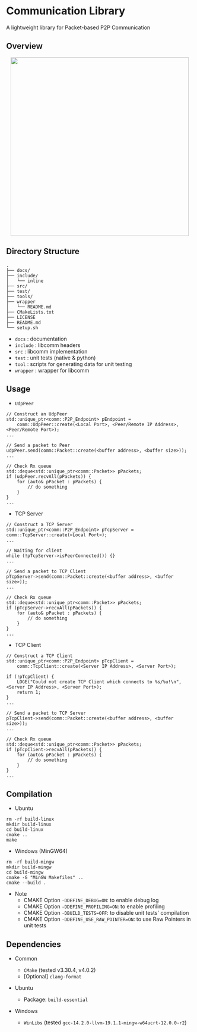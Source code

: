 # Communication Library
A lightweight library for Packet-based P2P Communication

## Overview

<p align="center">
  <img src="./docs/overview.jpg" width="480" />
</p>

## Directory Structure
```
.
├── docs/
├── include/
│   └── inline
├── src/
├── test/
├── tools/
├── wrapper
│   └── README.md
├── CMakeLists.txt
├── LICENSE
├── README.md
└── setup.sh
```

* `docs`    : documentation
* `include` : libcomm headers
* `src`     : libcomm implementation
* `test`    : unit tests (native & python)
* `tool`    : scripts for generating data for unit testing
* `wrapper` : wrapper for libcomm

## Usage
* `UdpPeer`
```
// Construct an UdpPeer
std::unique_ptr<comm::P2P_Endpoint> pEndpoint =
    comm::UdpPeer::create(<Local Port>, <Peer/Remote IP Address>, <Peer/Remote Port>);
...

// Send a packet to Peer
udpPeer.send(comm::Packet::create(<buffer address>, <buffer size>));
...

// Check Rx queue
std::deque<std::unique_ptr<comm::Packet>> pPackets;
if (udpPeer.recvAll(pPackets)) {
    for (auto& pPacket : pPackets) {
        // do something
    }
}
...
```

* TCP Server
```
// Construct a TCP Server
std::unique_ptr<comm::P2P_Endpoint> pTcpServer = comm::TcpServer::create(<Local Port>);
...

// Waiting for client
while (!pTcpServer->isPeerConnected()) {}
...

// Send a packet to TCP Client
pTcpServer->send(comm::Packet::create(<buffer address>, <buffer size>));
...

// Check Rx queue
std::deque<std::unique_ptr<comm::Packet>> pPackets;
if (pTcpServer->recvAll(pPackets)) {
    for (auto& pPacket : pPackets) {
        // do something
    }
}
...
```

* TCP Client
```
// Construct a TCP Client
std::unique_ptr<comm::P2P_Endpoint> pTcpClient =
    comm::TcpClient::create(<Server IP Address>, <Server Port>);

if (!pTcpClient) {
    LOGE("Could not create TCP Client which connects to %s/%u!\n", <Server IP Address>, <Server Port>);
    return 1;
}
...

// Send a packet to TCP Server
pTcpClient->send(comm::Packet::create(<buffer address>, <buffer size>));
...

// Check Rx queue
std::deque<std::unique_ptr<comm::Packet>> pPackets;
if (pTcpClient->recvAll(pPackets)) {
    for (auto& pPacket : pPackets) {
        // do something
    }
}
...
```

## Compilation
* Ubuntu
```
rm -rf build-linux
mkdir build-linux
cd build-linux
cmake ..
make
```

* Windows (MinGW64)
```
rm -rf build-mingw
mkdir build-mingw
cd build-mingw
cmake -G "MinGW Makefiles" ..
cmake --build .
```

* Note
  * CMAKE Option `-DDEFINE_DEBUG=ON`: to enable debug log
  * CMAKE Option `-DDEFINE_PROFILING=ON`: to enable profiling
  * CMAKE Option `-DBUILD_TESTS=OFF`: to disable unit tests' compilation
  * CMAKE Option `-DDEFINE_USE_RAW_POINTER=ON`: to use Raw Pointers in unit tests

## Dependencies
* Common
  * `CMake` (tested v3.30.4, v4.0.2)
  * [Optional] `clang-format`

* Ubuntu
  * Package: `build-essential`

* Windows
  * `WinLibs` (tested `gcc-14.2.0-llvm-19.1.1-mingw-w64ucrt-12.0.0-r2`)

